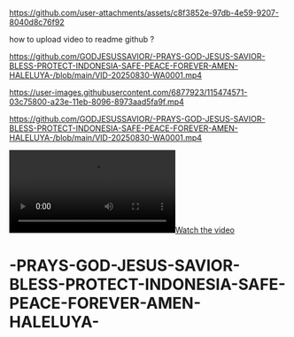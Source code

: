 https://github.com/user-attachments/assets/c8f3852e-97db-4e59-9207-8040d8c76f92

how to upload video to readme github ?

https://github.com/GODJESUSSAVIOR/-PRAYS-GOD-JESUS-SAVIOR-BLESS-PROTECT-INDONESIA-SAFE-PEACE-FOREVER-AMEN-HALELUYA-/blob/main/VID-20250830-WA0001.mp4

https://user-images.githubusercontent.com/6877923/115474571-03c75800-a23e-11eb-8096-8973aad5fa9f.mp4

https://github.com/GODJESUSSAVIOR/-PRAYS-GOD-JESUS-SAVIOR-BLESS-PROTECT-INDONESIA-SAFE-PEACE-FOREVER-AMEN-HALELUYA-/blob/main/VID-20250830-WA0001.mp4

[![Watch the video](https://raw.githubusercontent.com/GODJESUSSAVIOR/-PRAYS-GOD-JESUS-SAVIOR-BLESS-PROTECT-INDONESIA-SAFE-PEACE-FOREVER-AMEN-HALELUYA-/main/VID-20250830-WA0001.mp4)](https://raw.githubusercontent.com/GODJESUSSAVIOR/-PRAYS-GOD-JESUS-SAVIOR-BLESS-PROTECT-INDONESIA-SAFE-PEACE-FOREVER-AMEN-HALELUYA-/main/VID-20250830-WA0001.mp4)



# -PRAYS-GOD-JESUS-SAVIOR-BLESS-PROTECT-INDONESIA-SAFE-PEACE-FOREVER-AMEN-HALELUYA-
